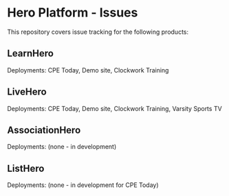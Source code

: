 # Hero Platform - Issues

This repository covers issue tracking for the following products:

## LearnHero 
Deployments: CPE Today, Demo site, Clockwork Training

## LiveHero
Deployments: CPE Today, Demo site, Clockwork Training, Varsity Sports TV

## AssociationHero
Deployments: (none - in development)

## ListHero
Deployments: (none - in development for CPE Today)

